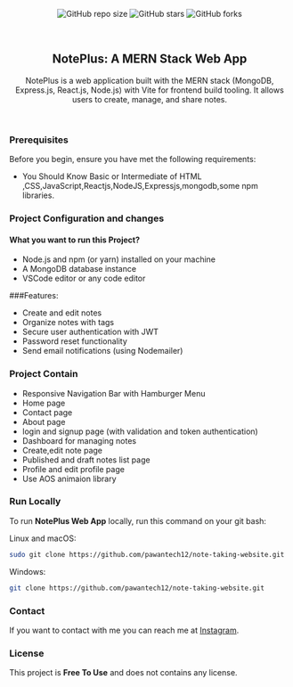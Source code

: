 <div align="center">
  
  ![GitHub repo size](https://img.shields.io/github/repo-size/pawantech12/note-taking-website)
  ![GitHub stars](https://img.shields.io/github/stars/pawantech12/note-taking-website?style=social)
  ![GitHub forks](https://img.shields.io/github/forks/pawantech12/note-taking-website?style=social)

  <br />

  <h2 align="center">NotePlus: A MERN Stack Web App</h2>

 NotePlus is a web application built with the MERN stack (MongoDB, Express.js, React.js, Node.js) with Vite for frontend build tooling. It allows users to create, manage, and share notes.

</div>

<br />


### Prerequisites

Before you begin, ensure you have met the following requirements:

* You Should Know Basic or Intermediate of HTML ,CSS,JavaScript,Reactjs,NodeJS,Expressjs,mongodb,some npm libraries.


### Project Configuration and changes

#### What you want to run this Project?

* Node.js and npm (or yarn) installed on your machine
* A MongoDB database instance
* VSCode editor or any code editor

###Features:

* Create and edit notes
* Organize notes with tags
* Secure user authentication with JWT
* Password reset functionality
* Send email notifications (using Nodemailer)


### Project Contain

* Responsive Navigation Bar with Hamburger Menu
* Home page
* Contact page
* About page
* login and signup page (with validation and token authentication)
* Dashboard for managing notes
* Create,edit note page
* Published and draft notes list page
* Profile and edit profile page
* Use AOS animaion library

### Run Locally

To run **NotePlus Web App** locally, run this command on your git bash:

Linux and macOS:

```bash
sudo git clone https://github.com/pawantech12/note-taking-website.git
```

Windows:

```bash
git clone https://github.com/pawantech12/note-taking-website.git
```

### Contact

If you want to contact with me you can reach me at [Instagram](https://www.instagram.com/codewithpawan/).

### License

This project is **Free To Use** and does not contains any license.
